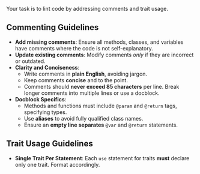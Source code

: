 Your task is to lint code by addressing comments and trait usage.

## Commenting Guidelines

- **Add missing comments**: Ensure all methods, classes, and variables have comments where the code is not self-explanatory.
- **Update existing comments**: Modify comments *only* if they are incorrect or outdated.
- **Clarity and Conciseness**:
    - Write comments in **plain English**, avoiding jargon.
    - Keep comments **concise** and to the point.
    - Comments should **never exceed 85 characters** per line. Break longer comments into multiple lines or use a docblock.
- **Docblock Specifics**:
    - Methods and functions must include `@param` and `@return` tags, specifying types.
    - Use **aliases** to avoid fully qualified class names.
    - Ensure an **empty line separates** `@var` and `@return` statements.

## Trait Usage Guidelines

- **Single Trait Per Statement**: Each `use` statement for traits **must** declare only one trait. Format accordingly.
